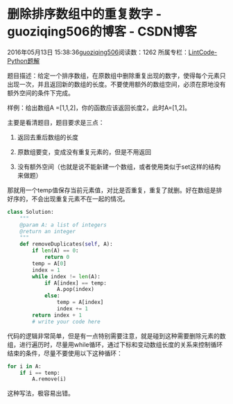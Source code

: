 # 删除排序数组中的重复数字 - guoziqing506的博客 - CSDN博客





2016年05月13日 15:38:36[guoziqing506](https://me.csdn.net/guoziqing506)阅读数：1262
所属专栏：[LintCode-Python题解](https://blog.csdn.net/column/details/guoziqing-blog.html)









题目描述：给定一个排序数组，在原数组中删除重复出现的数字，使得每个元素只出现一次，并且返回新的数组的长度。不要使用额外的数组空间，必须在原地没有额外空间的条件下完成。

样例：给出数组A =[1,1,2]，你的函数应该返回长度2，此时A=[1,2]。

主要是看清题目，题目要求是三点：

1. 返回去重后数组的长度

2. 原数组要变，变成没有重复元素的，但是不用返回

3. 没有额外空间（也就是说不能新建一个数组，或者使用类似于set这样的结构来做题）

那就用一个temp值保存当前元素值，对比是否重复，重复了就删。好在数组是排好序的，不会出现重复元素不在一起的情况。



```python
class Solution:
    """
    @param A: a list of integers
    @return an integer
    """
    def removeDuplicates(self, A):
        if len(A) == 0:
            return 0
        temp = A[0]
        index = 1
        while index != len(A):
            if A[index] == temp:
                A.pop(index)
            else:
                temp = A[index]
                index += 1
        return index + 1
        # write your code here
```
代码的逻辑非常简单，但是有一点特别需要注意，就是碰到这种需要删除元素的数组，进行遍历时，尽量用while循环，通过下标和变动数组长度的关系来控制循环结束的条件，尽量不要使用以下这种循环：


```python
for i in A:
    if i == temp:
        A.remove(i)
```
这种写法，极容易出错。








